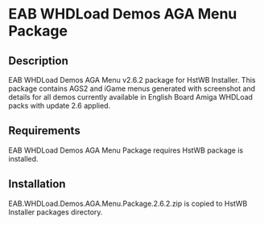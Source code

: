 # EAB WHDLoad Demos AGA Menu Package

## Description

EAB WHDLoad Demos AGA Menu v2.6.2 package for HstWB Installer. This package contains AGS2 and iGame menus generated with screenshot and details for all demos currently available in English Board Amiga WHDLoad packs with update 2.6 applied.

## Requirements

EAB WHDLoad Demos AGA Menu Package requires HstWB package is installed.

## Installation

EAB.WHDLoad.Demos.AGA.Menu.Package.2.6.2.zip is copied to HstWB Installer packages directory.